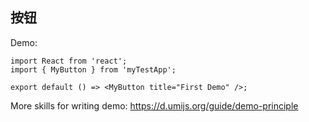 
## 按钮

Demo:

```tsx
import React from 'react';
import { MyButton } from 'myTestApp';

export default () => <MyButton title="First Demo" />;
```
More skills for writing demo: https://d.umijs.org/guide/demo-principle
